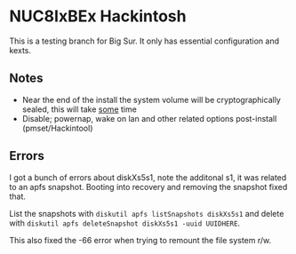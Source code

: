 # NUC8IxBEx Hackintosh

This is a testing branch for Big Sur. It only has essential configuration and kexts.

## Notes
+ Near the end of the install the system volume will be cryptographically sealed, this will take [some](https://dortania.github.io/OpenCore-Install-Guide/extras/big-sur/#troubleshooting) time
+ Disable; powernap, wake on lan and other related options post-install (pmset/Hackintool)

## Errors
I got a bunch of errors about diskXs5s1, note the additonal s1, it was related to an apfs snapshot. Booting into recovery and removing the snapshot fixed that.

List the snapshots with ```diskutil apfs listSnapshots diskXs5s1``` and delete with ```diskutil apfs deleteSnapshot diskXs5s1 -uuid UUIDHERE```.

This also fixed the -66 error when trying to remount the file system r/w.
